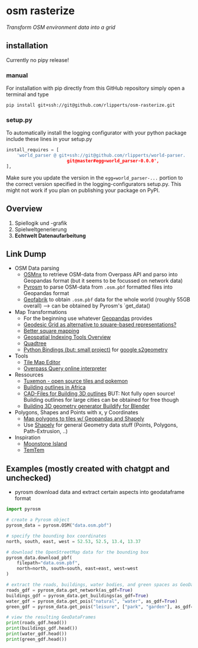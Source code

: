 # osm rasterize
_Transform OSM environment data into a grid_

## installation
Currently no pipy release!

### manual
For installation with pip directly from this GitHub repository simply open a terminal and type
```
pip install git+ssh://git@github.com/rlipperts/osm-rasterize.git
``` 

### setup.py
To automatically install the logging configurator with your python package include these lines in your setup.py
```python
install_requires = [
    'world_parser @ git+ssh://git@github.com/rlipperts/world-parser.
                       git@master#egg=world_parser-0.0.0',
],
```
Make sure you update the version in the `egg=world_parser-...` portion to the correct version 
specified in the logging-configurators setup.py. This might not work if you plan on publishing your package on PyPI.

## Overview

1. Spiellogik und -grafik
2. Spielweltgenerierung
3. __Echtwelt Datenaufarbeitung__

## Link Dump

* OSM Data parsing
    * [OSMnx](https://github.com/gboeing/osmnx) to retrieve OSM-data from Overpass API and parso into Geopandas format (but it seems to be focussed on network data)
    *  [Pyrosm](https://pyrosm.readthedocs.io/en/latest/) to parse OSM-data from `.osm.pbf` formatted files into Geopandas format
    *  [Geofabrik](http://download.geofabrik.de/) to obtain `.osm.pbf` data for the whole world (roughly 55GB overall) --> can be obtained by Pyrosm's `get_data()
* Map Transformations
    * For the beginning use whatever [Geopandas](https://geopandas.org/en/stable/docs.html) provides 
    * [Geodesic Grid as alternative to square-based representations?](https://en.wikipedia.org/wiki/Geodesic_grid)
    * [Better square mapping](https://en.wikipedia.org/wiki/Quadrilateralized_spherical_cube)
    * [Geospatial Indexing Tools Overview](https://github.com/sacridini/Awesome-Geospatial#python=)
    * [Quadtree](https://en.wikipedia.org/wiki/Quadtree)
    * [Python Bindings (but: small project)](https://github.com/EL-BID/BabelGrid) for [google s2geometry](http://s2geometry.io/about/overview)
* Tools
    * [Tile Map Editor](https://www.mapeditor.org/)
    * [Overpass Query online interpreter](https://overpass-turbo.eu/)
* Ressources
    * [Tuxemon - open source tiles and pokemon](https://github.com/Tuxemon/Tuxemon/tree/development/mods/tuxemon/gfx/tilesets)
    * [Building outlines in Africa](https://sites.research.google/open-buildings/)
    * [CAD-Files for Building 3D outlines](https://cadmapper.com/) BUT: Not fully open source! Building outlines for large cities can be obtained for free though
    * [Building 3D geometry generator Buildify for Blender](https://paveloliva.gumroad.com/l/buildify)
* Polygons, Shapes and Points with x, y Coordinates
    * [Map polygons to tiles w/ Geopandas and Shapely](https://www.matecdev.com/posts/point-in-polygon.html)
    * Use [Shapely](https://github.com/shapely/shapely) for general Geometry data stuff (Points, Polygons, Path-Extrusion, ..)
* Inspiration
    * [Moonstone Island](https://store.steampowered.com/app/1658150/Moonstone_Island/)
    * [TemTem](https://store.steampowered.com/app/745920/Temtem/)
    
## Examples (mostly created with chatgpt and unchecked)

* pyrosm download data and extract certain aspects into geodataframe format
```python
import pyrosm

# create a Pyrosm object
pyrosm_data = pyrosm.OSM("data.osm.pbf")

# specify the bounding box coordinates
north, south, east, west = 52.53, 52.5, 13.4, 13.37

# download the OpenStreetMap data for the bounding box
pyrosm_data.download_pbf(
    filepath="data.osm.pbf",
    north=north, south=south, east=east, west=west
)

# extract the roads, buildings, water bodies, and green spaces as GeoDataFrames
roads_gdf = pyrosm_data.get_network(as_gdf=True)
buildings_gdf = pyrosm_data.get_buildings(as_gdf=True)
water_gdf = pyrosm_data.get_pois("natural", "water", as_gdf=True)
green_gdf = pyrosm_data.get_pois("leisure", ["park", "garden"], as_gdf=True)

# view the resulting GeoDataFrames
print(roads_gdf.head())
print(buildings_gdf.head())
print(water_gdf.head())
print(green_gdf.head())
```
